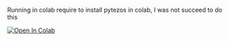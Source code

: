 Running in colab require to install pytezos in colab, I was not succeed to do this

[![Open In Colab](https://colab.research.google.com/assets/colab-badge.svg)](https://colab.research.google.com/github/ztepler/kolibri-coinbase-api-compare/blob/development/kolibri-coinbase.ipynb)

